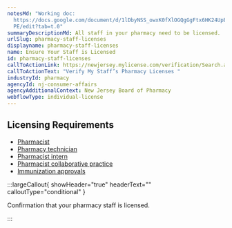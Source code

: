 ```yaml
---
notesMd: "Working doc:
  https://docs.google.com/document/d/1lDbyNSS_owxK0fXlOGQgGgFtx6HK24UpBfhnhl7LT\
  PE/edit?tab=t.0"
summaryDescriptionMd: All staff in your pharmacy need to be licensed.
urlSlug: pharmacy-staff-licenses
displayname: pharmacy-staff-licenses
name: Ensure Your Staff is Licensed
id: pharmacy-staff-licenses
callToActionLink: https://newjersey.mylicense.com/verification/Search.aspx?facility=N
callToActionText: "Verify My Staff’s Pharmacy Licenses "
industryId: pharmacy
agencyId: nj-consumer-affairs
agencyAdditionalContext: New Jersey Board of Pharmacy
webflowType: individual-license
---
```


## Licensing Requirements

- [Pharmacist](https://www.njconsumeraffairs.gov/phar/Pages/applications.aspx)
- [Pharmacy technician](https://www.njconsumeraffairs.gov/phar/Pages/applications.aspx)
- [Pharmacist intern](https://www.njconsumeraffairs.gov/phar/Pages/applications.aspx)
- [Pharmacist collaborative practice](https://www.njconsumeraffairs.gov/phar/Pages/applications.aspx)
- [Immunization approvals](https://www.njconsumeraffairs.gov/phar/Pages/applications.aspx)

:::largeCallout{ showHeader="true" headerText="" calloutType="conditional" }

Confirmation that your pharmacy staff is licensed.

:::

